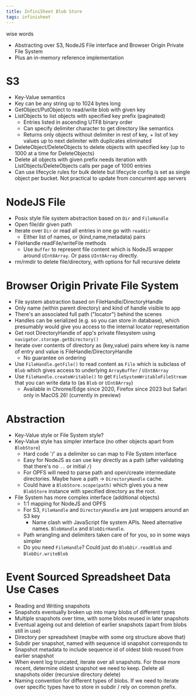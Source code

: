 ```yaml
---
title: InfiniSheet Blob Store
tags: infinisheet
---
```


wise words

* Abstracting over S3, NodeJS File interface and Browser Origin Private File System
* Plus an in-memory reference implementation

# S3

* Key-Value semantics
* Key can be any string up to 1024 bytes long
* GetObject/PutObject to read/write blob with given key
* ListObjects to list objects with specified key prefix (paginated)
  * Entries listed in ascending UTF8 binary order
  * Can specify delimiter character to get directory like semantics
  * Returns only objects without delimiter in rest of key, + list of key values up to next delimiter with duplicates eliminated
* DeleteObject/DeleteObjects to delete objects with specified key (up to 1000 at a time for DeleteObjects)
* Delete all objects with given prefix needs iteration with ListObjects/DeleteObjects calls per page of 1000 entries
* Can use lifecycle rules for bulk delete but lifecycle config is set as single object per bucket. Not practical to update from concurrent app servers

# NodeJS File

* Posix style file system abstraction based on `Dir` and `FileHandle`
* Open file/dir given path
* Iterate over `Dir` or read all entries in one go with `readdir`
  * Either list of names, or (kind,name,metadata) pairs
* FileHandle readFile/writeFile methods
  * Use `Buffer` to represent file content which is NodeJS wrapper around `UInt8Array`. Or pass `UInt8Array` directly.
* rm/rmdir to delete file/directory, with options for full recursive delete

# Browser Origin Private File System

* File system abstraction based on FileHandle/DirectoryHandle
* Only name (within parent directory) and kind of handle visible to app
* There's an associated full path ("locator") behind the scenes
* Handles can be serialized (e.g. so you can store in database), which presumably would give you access to the internal locator representation
* Get root DirectoryHandle of app's private filesystem using `navigator.storage.getDirectory()`
* Iterate over contents of directory as (key,value) pairs where key is name of entry and value is FileHandle/DirectoryHandle
  * No guarantee on ordering
* Use `FileHandle.getFile()` to read content as `File` which is subclass of `Blob` which gives access to underlying `ArrayBuffer` / `UInt8Array`
* Use `FileHandle.createWritable()` to get `FileSystemWritableFileStream` that you can write data to (as `Blob` or `UInt8Array`)
  * Available in Chrome/Edge since 2020, Firefox since 2023 but Safari only in MacOS 26! (currently in preview)

# Abstraction

* Key-Value style or File System style?
* Key-Value style has simpler interface (no other objects apart from `BlobStore`)
  * Hard code '/' as a delimiter so can map to File System interface
  * Easy for NodeJS as can use key directly as a path (after validating that there's no `..` or initial `/`)
  * For OPFS will need to parse path and open/create intermediate directories. Maybe have a path -> `DirectoryHandle` cache.
  * Could have a `BlobStore.scope(path)` which gives you a new `BlobStore` instance with specified directory as the root. 
* File System has more complex interface (additional objects)
  * 1:1 mapping for NodeJS and OPFS
  * For S3, `FileHandle` and `DirectoryHandle` are just wrappers around an S3 key
    * Name clash with JavaScript file system APIs. Need alternative names. `BlobHandle` and `BlobDirHandle`. 
  * Path wrangling and delimiters taken care of for you, so in some ways simpler
  * Do you need `FileHandle`? Could just do `BlobDir.readBlob` and `BlobDir.writeBlob`

# Event Sourced Spreadsheet Data Use Cases

* Reading and Writing snapshots
* Snapshots eventually broken up into many blobs of different types
* Multiple snapshots over time, with some blobs reused in later snapshots
* Eventual ageing out and deletion of earlier snapshots (apart from blobs still in use)
* Directory per spreadsheet (maybe with some org structure above that)
* Subdir per snapshot, named with sequence id snapshot corresponds to
* Snapshot metadata to include sequence id of oldest blob reused from earlier snapshot
* When event log truncated, iterate over all snapshots. For those more recent, determine oldest snapshot we need to keep. Delete all snapshots older (recursive directory delete) 
* Naming convention for different types of blobs. If we need to iterate over specific types have to store in subdir / rely on common prefix.
